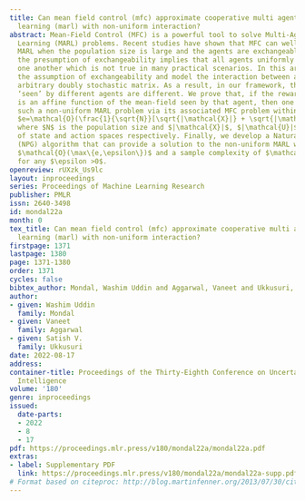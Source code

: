 ```yaml
---
title: Can mean field control (mfc) approximate cooperative multi agent reinforcement
  learning (marl) with non-uniform interaction?
abstract: Mean-Field Control (MFC) is a powerful tool to solve Multi-Agent Reinforcement
  Learning (MARL) problems. Recent studies have shown that MFC can well-approximate
  MARL when the population size is large and the agents are exchangeable. Unfortunately,
  the presumption of exchangeability implies that all agents uniformly interact with
  one another which is not true in many practical scenarios. In this article, we relax
  the assumption of exchangeability and model the interaction between agents via an
  arbitrary doubly stochastic matrix. As a result, in our framework, the mean-field
  ‘seen’ by different agents are different. We prove that, if the reward of each agent
  is an affine function of the mean-field seen by that agent, then one can approximate
  such a non-uniform MARL problem via its associated MFC problem within an error of
  $e=\mathcal{O}(\frac{1}{\sqrt{N}}[\sqrt{|\mathcal{X}|} + \sqrt{|\mathcal{U}|}])$
  where $N$ is the population size and $|\mathcal{X}|$, $|\mathcal{U}|$ are the sizes
  of state and action spaces respectively. Finally, we develop a Natural Policy Gradient
  (NPG) algorithm that can provide a solution to the non-uniform MARL with an error
  $\mathcal{O}(\max\{e,\epsilon\})$ and a sample complexity of $\mathcal{O}(\epsilon^{-3})$
  for any $\epsilon >0$.
openreview: rUXzk_Us9lc
layout: inproceedings
series: Proceedings of Machine Learning Research
publisher: PMLR
issn: 2640-3498
id: mondal22a
month: 0
tex_title: Can mean field control (mfc) approximate cooperative multi agent reinforcement
  learning (marl) with non-uniform interaction?
firstpage: 1371
lastpage: 1380
page: 1371-1380
order: 1371
cycles: false
bibtex_author: Mondal, Washim Uddin and Aggarwal, Vaneet and Ukkusuri, Satish V.
author:
- given: Washim Uddin
  family: Mondal
- given: Vaneet
  family: Aggarwal
- given: Satish V.
  family: Ukkusuri
date: 2022-08-17
address:
container-title: Proceedings of the Thirty-Eighth Conference on Uncertainty in Artificial
  Intelligence
volume: '180'
genre: inproceedings
issued:
  date-parts:
  - 2022
  - 8
  - 17
pdf: https://proceedings.mlr.press/v180/mondal22a/mondal22a.pdf
extras:
- label: Supplementary PDF
  link: https://proceedings.mlr.press/v180/mondal22a/mondal22a-supp.pdf
# Format based on citeproc: http://blog.martinfenner.org/2013/07/30/citeproc-yaml-for-bibliographies/
---
```

